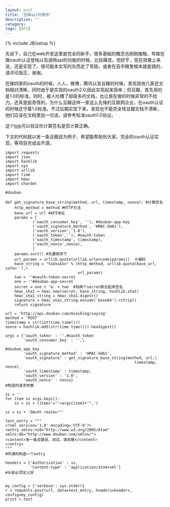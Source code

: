```yaml
---
layout: post
title: "豆瓣api的使用"
description: ""
category: 
tags: [API]
---
```

{% include JB/setup %}

先说下，自己在web开发这里是完全的新手，很多基础的概念也刚刚接触，导致在做oauth认证登陆以及调用api的功能的时候，比较痛苦。但好歹，现在效果上来说，还是实现了。很可能本文写的东西走了弯路，或者在高手眼里根本就是错的，请评论指正，谢谢。

在做四家的oauth的时候，人人，微博，腾讯以及豆瓣的时候，发现其他几家还文档相对清晰，同时由于是实现的oauth2.0,因此实现起来简单；但豆瓣，首先用的是1.0的标准，同时，被人吐槽了超级多的文档，也让我在做的时候非常的不给力。还真是挺奇怪的，为什么豆瓣这样一家这么先锋的互联网企业，在oauth认证的时候还守着1.0标准。不过后期实现下来，发现也不能完全怪豆瓣文档不清晰，他们应该在文档里加一句话，请参考标准oauth1.0协议。

这个[link](http://oauth.googlecode.com/svn/code/javascript/example/signature.html/)可以验证你计算签名是否计算正确。

下文的代码就以发一条豆瓣说为例子，希望能帮助到大家。完全的oauth认证实现，等项目完成会开源。

	import requests
	import json
	import hashlib
    import sys
    import urllib
    import time
    import hmac
    import chardet
    
    #douban
    
    def get_signature_base_string(method, url, timestamp, nonce): #计算签名
        http_method = method #HTTP方法
        base_url = url #API地址
        params = [
                ('oauth_consumer_key', ''), #douban-app-key
                ('oauth_signature_method', 'HMAC-SHA1'),
                ('oauth_version','1.0'),
                ('oauth_token',''), #oauth-token
                ('oauth_timestamp', timestamp),
                ('oauth_nonce',nonce),
                ]
        params.sort() #先要排序下
        url_params = urllib.quote(urllib.urlencode(params))  ＃编码
        base_string = "%s&%s&%s" % (http_method, urllib.quote(base_url, safe=''),\
                                    url_params)
        two = ''#oauth-token-secret
        one = ''#douban-app-secret
        secret = one + '&' + two  #将两个secret联合起来签名
        hmac_sha1 = hmac.new(secret, base_string, hashlib.sha1)
        hmac_sha1_string = hmac_sha1.digest()
        signature = hmac_sha1_string.encode('base64').rstrip()
        return signature
    
    url = 'http://api.douban.com/miniblog/saying'
    method = 'POST'
    timestamp = str(int(time.time()))
    nonce = hashlib.md5(str(time.time())).hexdigest()
    
    args = {'oauth_token' : '',#oauth_token
            'oauth_consumer_key' : '',\
                                                                 #douban_app_key
            'oauth_signature_method' : 'HMAC-SHA1',
            'oauth_signature' : get_signature_base_string(method, url,\
                                                             timestamp, nonce),
            'oauth_timestamp' : timestamp,
            'oauth_version' : '1.0',
            'oauth_nonce' : nonce}
    #构造的请求参数
    
    ss = ''
    for item in args.keys():
        ss = ss + (item+'="'+args[item]+'",')
    
    ss = ss + 'OAuth realm=""'
    
    test_entry = """
    <?xml version='1.0' encoding='UTF-8'?>
    <entry xmlns:ns0="http://www.w3.org/2005/Atom" xmlns:db="http://www.douban.com/xmlns/">
    <content>发一条豆瓣说，测试，请忽略</content>
    </entry>
    """
    #所谓的构造一个entry
    
    headers = {'Authorization' : ss,
               'Content-type' : 'application/atom+xml'}
    #头部必须定义好
               
    
    my_config = {'verbose': sys.stderr}
    r = requests.post(url, data=test_entry, headers=headers, config=my_config)
    print r.text
    
    
